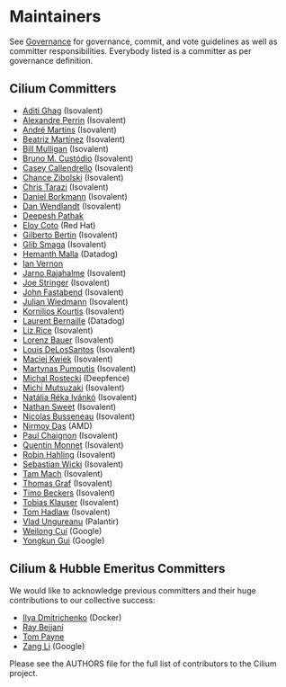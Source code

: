 # Maintainers

See [Governance](Documentation/community/governance/commit_access.rst) for
governance, commit, and vote guidelines as well as committer responsibilities.
Everybody listed is a committer as per governance definition.

## Cilium Committers

 * [Aditi Ghag] (Isovalent)
 * [Alexandre Perrin] (Isovalent)
 * [André Martins] (Isovalent)
 * [Beatriz Martínez] (Isovalent)
 * [Bill Mulligan] (Isovalent)
 * [Bruno M. Custódio] (Isovalent)
 * [Casey Callendrello] (Isovalent)
 * [Chance Zibolski] (Isovalent)
 * [Chris Tarazi] (Isovalent)
 * [Daniel Borkmann] (Isovalent)
 * [Dan Wendlandt] (Isovalent)
 * [Deepesh Pathak]
 * [Eloy Coto] (Red Hat)
 * [Gilberto Bertin] (Isovalent)
 * [Glib Smaga] (Isovalent)
 * [Hemanth Malla] (Datadog)
 * [Ian Vernon]
 * [Jarno Rajahalme] (Isovalent)
 * [Joe Stringer] (Isovalent)
 * [John Fastabend] (Isovalent)
 * [Julian Wiedmann] (Isovalent)
 * [Kornilios Kourtis] (Isovalent)
 * [Laurent Bernaille] (Datadog)
 * [Liz Rice] (Isovalent)
 * [Lorenz Bauer] (Isovalent)
 * [Louis DeLosSantos] (Isovalent)
 * [Maciej Kwiek] (Isovalent)
 * [Martynas Pumputis] (Isovalent)
 * [Michal Rostecki] (Deepfence)
 * [Michi Mutsuzaki] (Isovalent)
 * [Natália Réka Ivánkó] (Isovalent)
 * [Nathan Sweet] (Isovalent)
 * [Nicolas Busseneau] (Isovalent)
 * [Nirmoy Das] (AMD)
 * [Paul Chaignon] (Isovalent)
 * [Quentin Monnet] (Isovalent)
 * [Robin Hahling] (Isovalent)
 * [Sebastian Wicki] (Isovalent)
 * [Tam Mach] (Isovalent)
 * [Thomas Graf] (Isovalent)
 * [Timo Beckers] (Isovalent)
 * [Tobias Klauser] (Isovalent)
 * [Tom Hadlaw] (Isovalent)
 * [Vlad Ungureanu] (Palantir)
 * [Weilong Cui] (Google)
 * [Yongkun Gui] (Google)

## Cilium & Hubble Emeritus Committers

We would like to acknowledge previous committers and their huge contributions to our collective success:

 * [Ilya Dmitrichenko] (Docker)
 * [Ray Bejjani]
 * [Tom Payne]
 * [Zang Li] (Google)


Please see the AUTHORS file for the full list of contributors to the Cilium
project.

[Aditi Ghag]: https://github.com/aditighag
[Alexandre Perrin]: https://github.com/kaworu
[André Martins]: https://github.com/aanm
[Beatriz Martínez]: https://github.com/b3a-dev
[Bill Mulligan]: https://github.com/xmulligan
[Bruno M. Custódio]: https://github.com/bmcustodio
[Casey Callendrello]: https://github.com/squeed
[Chance Zibolski]: https://github.com/chancez
[Chris Tarazi]: https://github.com/christarazi
[Daniel Borkmann]: https://github.com/borkmann
[Dan Wendlandt]: https://github.com/danwent
[Deepesh Pathak]: https://github.com/fristonio
[Eloy Coto]: https://github.com/eloycoto
[Gilberto Bertin]: https://github.com/jibi
[Glib Smaga]: https://github.com/glibsm
[Hemanth Malla]: https://github.com/hemanthmalla
[Ian Vernon]: https://github.com/ianvernon
[Ilya Dmitrichenko]: https://github.com/errordeveloper
[Jarno Rajahalme]: https://github.com/jrajahalme
[Joe Stringer]: https://github.com/joestringer
[John Fastabend]: https://github.com/jrfastab
[Julian Wiedmann]: https://github.com/julianwiedmann
[Kornilios Kourtis]: https://github.com/kkourt
[Laurent Bernaille]: https://github.com/lbernail
[Liz Rice]: https://github.com/lizrice
[Lorenz Bauer]: https://github.com/lmb
[Louis DeLosSantos]: https://github.com/ldelossa
[Maciej Kwiek]: https://github.com/nebril
[Martynas Pumputis]: https://github.com/brb
[Michal Rostecki]: https://github.com/vadorovsky
[Michi Mutsuzaki]: https://github.com/michi-covalent
[Natália Réka Ivánkó]: https://github.com/sharlns
[Nathan Sweet]: https://github.com/nathanjsweet
[Nicolas Busseneau]: https://github.com/nbusseneau
[Nirmoy Das]: https://github.com/nirmoy
[Paul Chaignon]: https://github.com/pchaigno
[Quentin Monnet]: https://github.com/qmonnet
[Ray Bejjani]: https://github.com/raybejjani
[Robin Hahling]: https://github.com/rolinh
[Sebastian Wicki]: https://github.com/gandro
[Tam Mach]: https://github.com/sayboras
[Thomas Graf]: https://github.com/tgraf
[Timo Beckers]: https://github.com/ti-mo
[Tobias Klauser]: https://github.com/tklauser
[Tom Hadlaw]: https://github.com/tommyp1ckles
[Tom Payne]: https://github.com/twpayne
[Vlad Ungureanu]: https://github.com/ungureanuvladvictor
[Weilong Cui]: https://github.com/Weil0ng
[Yongkun Gui]: https://github.com/anfernee
[Zang Li]: https://github.com/lzang
